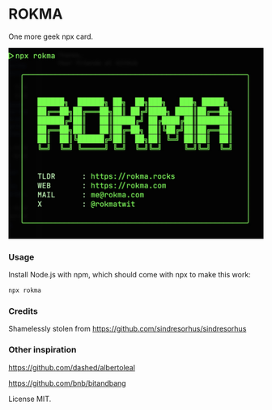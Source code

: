 # ROKMA

One more geek npx card.


![ROKMA's geek terminal card](/rkm_blocks.jpg)


### Usage

Install Node.js with npm,
which should come with npx to make this work:

```bash
npx rokma
```

### Credits

Shamelessly stolen from https://github.com/sindresorhus/sindresorhus

### Other inspiration

https://github.com/dashed/albertoleal

https://github.com/bnb/bitandbang

License MIT.
